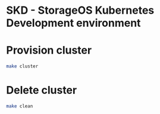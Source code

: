 # SKD - StorageOS Kubernetes Development environment

# Provision cluster

```bash
make cluster
```

# Delete cluster

```bash
make clean
```

